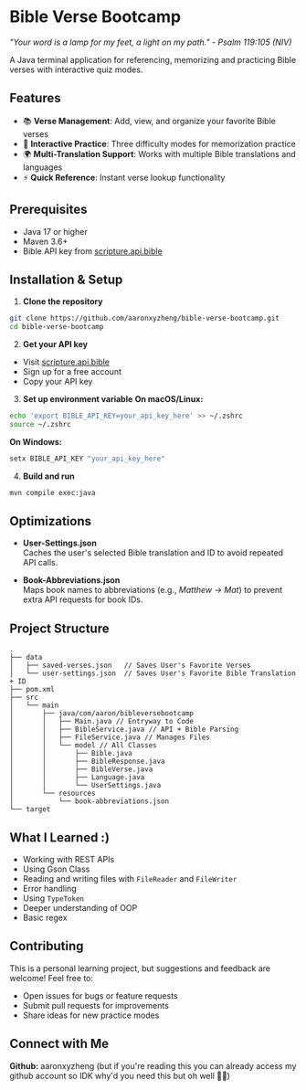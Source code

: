 # Bible Verse Bootcamp
*"Your word is a lamp for my feet, a light on my path." - Psalm 119:105 (NIV)*

A Java terminal application for referencing, memorizing and practicing Bible verses with interactive quiz modes.

## Features

- 📚 **Verse Management**: Add, view, and organize your favorite Bible verses
- 🎯 **Interactive Practice**: Three difficulty modes for memorization practice
- 🌍 **Multi-Translation Support**: Works with multiple Bible translations and languages
- ⚡ **Quick Reference**: Instant verse lookup functionality


## Prerequisites

- Java 17 or higher 
- Maven 3.6+ 
- Bible API key from [scripture.api.bible](https://scripture.api.bible)

## Installation & Setup

1.  **Clone the repository** 
```bash 
git clone https://github.com/aaronxyzheng/bible-verse-bootcamp.git 
cd bible-verse-bootcamp
```

2. **Get your API key**

-   Visit [scripture.api.bible](https://scripture.api.bible)
-   Sign up for a free account
-   Copy your API key
3. **Set up environment variable** **On macOS/Linux:**

```bash
echo 'export BIBLE_API_KEY=your_api_key_here' >> ~/.zshrc
source ~/.zshrc
```

**On Windows:**

```cmd
setx BIBLE_API_KEY "your_api_key_here"
```

4. **Build and run**
```bash
mvn compile exec:java
```


## Optimizations

- **User-Settings.json**  
  Caches the user's selected Bible translation and ID to avoid repeated API calls.

- **Book-Abbreviations.json**  
  Maps book names to abbreviations (e.g., *Matthew → Mat*) to prevent extra API requests for book IDs.


## Project Structure

```pgsql
.
├── data 
│   ├── saved-verses.json   // Saves User's Favorite Verses
│   └── user-settings.json  // Saves User's Favorite Bible Translation + ID
├── pom.xml 
├── src
│   └── main
│       ├── java/com/aaron/bibleversebootcamp
│       │   ├── Main.java // Entryway to Code
│       │   ├── BibleService.java // API + Bible Parsing
│       │   ├── FileService.java // Manages Files
│       │   └── model // All Classes
│       │       ├── Bible.java
│       │       ├── BibleResponse.java
│       │       ├── BibleVerse.java
│       │       ├── Language.java
│       │       └── UserSettings.java
│       └── resources
│           └── book-abbreviations.json
└── target
```



## What I Learned :)

- Working with REST APIs  
- Using Gson Class
- Reading and writing files with `FileReader` and `FileWriter`  
- Error handling  
- Using `TypeToken`  
- Deeper understanding of OOP  
- Basic regex


## Contributing

This is a personal learning project, but suggestions and feedback are welcome! Feel free to:

-   Open issues for bugs or feature requests
-   Submit pull requests for improvements
-   Share ideas for new practice modes

## Connect with Me

**Github:** aaronxyzheng (but if you're reading this you can already access my github account so IDK why'd you need this but oh well 🤷‍♂️)


